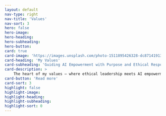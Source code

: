 ```yaml
---
layout: default
nav-type: right
nav-title: 'Values'
nav-sort: 3
hero: false
hero-image: 
hero-heading: 
hero-subheading: 
hero-button: 
card: true
card-image: 'https://images.unsplash.com/photo-1511895426328-dc8714191300?ixlib=rb-4.0.3&ixid=M3wxMjA3fDB8MHxwaG90by1wYWdlfHx8fGVufDB8fHx8fA%3D%3D&auto=format&fit=crop&w=2070&q=80'
card-heading: 'My Values'
card-subheading: 'Guiding AI Empowerment with Purpose and Ethical Responsibility'
card-description: >
    The heart of my values – where ethical leadership meets AI empowerment. Sustainability remains at the core of my vision, ensuring AI innovations leave a positive, lasting impact where fairness and inclusivity drive my passion for AI solutions that benefit society and the environment.
card-button: 'Read more'
card-sort: 3
highlight: false
highlight-image: 
highlight-heading: 
highlight-subheading: 
highlight-sort: 0
---
```

